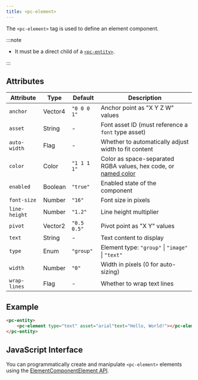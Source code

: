 ```yaml
---
title: <pc-element>
---
```


The `<pc-element>` tag is used to define an element component.

:::note

* It must be a direct child of a [`<pc-entity>`](../pc-entity).

:::

## Attributes

<div className="nowrap-first-col">

| Attribute | Type | Default | Description |
| --- | --- | --- | --- |
| `anchor` | Vector4 | `"0 0 0 1"` | Anchor point as "X Y Z W" values |
| `asset` | String | - | Font asset ID (must reference a `font` type asset) |
| `auto-width` | Flag | - | Whether to automatically adjust width to fit content |
| `color` | Color | `"1 1 1 1"` | Color as space-separated RGBA values, hex code, or [named color](https://github.com/playcanvas/web-components/blob/main/src/colors.ts) |
| `enabled` | Boolean | `"true"` | Enabled state of the component |
| `font-size` | Number | `"16"` | Font size in pixels |
| `line-height` | Number | `"1.2"` | Line height multiplier |
| `pivot` | Vector2 | `"0.5 0.5"` | Pivot point as "X Y" values |
| `text` | String | - | Text content to display |
| `type` | Enum | `"group"` | Element type: `"group"` \| `"image"` \| `"text"` |
| `width` | Number | `"0"` | Width in pixels (0 for auto-sizing) |
| `wrap-lines` | Flag | - | Whether to wrap text lines |

</div>

## Example

```html
<pc-entity>
    <pc-element type="text" asset="arial"text="Hello, World!"></pc-element>
</pc-entity>
```

## JavaScript Interface

You can programmatically create and manipulate `<pc-element>` elements using the [ElementComponentElement API](https://api.playcanvas.com/web-components/classes/ElementComponentElement.html).
